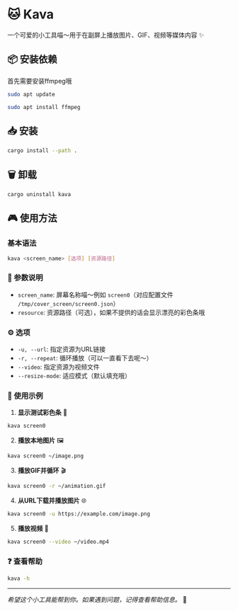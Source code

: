 # 🐱 Kava

一个可爱的小工具喵～用于在副屏上播放图片、GIF、视频等媒体内容 ✨

## 📦 安装依赖

首先需要安装ffmpeg哦

```bash
sudo apt update
```

```bash
sudo apt install ffmpeg
```

## 📥 安装

```bash
cargo install --path .
```

## 🗑️ 卸载

```bash
cargo uninstall kava
```

## 🎮 使用方法

### 基本语法
```bash
kava <screen_name> [选项] [资源路径]
```

### 📝 参数说明
- `screen_name`: 屏幕名称喵～例如 `screen0`（对应配置文件 `/tmp/cover_screen/screen0.json`）
- `resource`: 资源路径（可选），如果不提供的话会显示漂亮的彩色条哦

### ⚙️ 选项
- `-u, --url`: 指定资源为URL链接
- `-r, --repeat`: 循环播放（可以一直看下去呢～）
- `--video`: 指定资源为视频文件
- `--resize-mode`: 适应模式（默认填充哦）

### 🎯 使用示例

1. **显示测试彩色条** 🌈
```bash
kava screen0
```

2. **播放本地图片** 🖼️
```bash
kava screen0 ~/image.png
```

3. **播放GIF并循环** 🎬
```bash
kava screen0 -r ~/animation.gif
```

4. **从URL下载并播放图片** 🌐
```bash
kava screen0 -u https://example.com/image.png
```

5. **播放视频** 🎥
```bash
kava screen0 --video ~/video.mp4
```

### ❓ 查看帮助
```bash
kava -h
```

---

*希望这个小工具能帮到你。如果遇到问题，记得查看帮助信息。* 🐾
